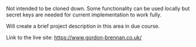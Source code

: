 Not intended to be cloned down. Some functionality can be used locally but secret keys are needed for current implementation to work fully.

Will create a brief project description in this area in due course.

Link to the live site: 
https://www.gordon-brennan.co.uk/ 
